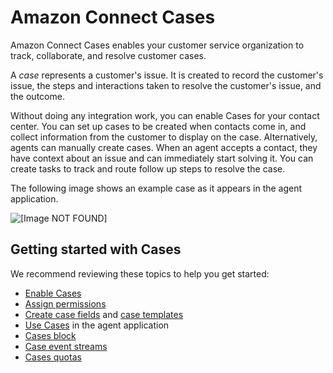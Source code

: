 # Amazon Connect Cases<a name="cases"></a>

Amazon Connect Cases enables your customer service organization to track, collaborate, and resolve customer cases\.

A *case* represents a customer's issue\. It is created to record the customer's issue, the steps and interactions taken to resolve the customer's issue, and the outcome\.

Without doing any integration work, you can enable Cases for your contact center\. You can set up cases to be created when contacts come in, and collect information from the customer to display on the case\. Alternatively, agents can manually create cases\. When an agent accepts a contact, they have context about an issue and can immediately start solving it\. You can create tasks to track and route follow up steps to resolve the case\. 

The following image shows an example case as it appears in the agent application\.

![\[Image NOT FOUND\]](http://docs.aws.amazon.com/connect/latest/adminguide/images/cases-agent-application-intro.png)

## Getting started with Cases<a name="getting-started-cases"></a>

We recommend reviewing these topics to help you get started:
+ [Enable Cases](enable-cases.md)
+ [Assign permissions](assign-security-profile-cases.md) 
+ [Create case fields](case-fields.md) and [case templates](case-templates.md) 
+ [Use Cases](use-cases.md) in the agent application 
+  [Cases block](cases-block.md) 
+ [Case event streams](case-event-streams.md) 
+ [Cases quotas](amazon-connect-service-limits.md#cases-quotas)